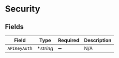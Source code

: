 # Security


## Fields

| Field              | Type               | Required           | Description        |
| ------------------ | ------------------ | ------------------ | ------------------ |
| `APIKeyAuth`       | **string*          | :heavy_minus_sign: | N/A                |